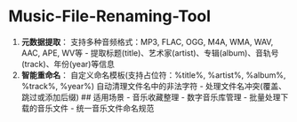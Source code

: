 # Music-File-Renaming-Tool

1. **元数据提取**：
   支持多种音频格式：MP3, FLAC, OGG, M4A, WMA, WAV, AAC, APE, WV等    - 提取标题(title)、艺术家(artist)、专辑(album)、音轨号(track)、年份(year)等信息
2. **智能重命名**：
    自定义命名模板(支持占位符：%title%, %artist%, %album%, %track%, %year%)
    自动清理文件名中的非法字符    - 处理文件名冲突(覆盖、跳过或添加后缀)     ## 适用场景  - 音乐收藏整理 - 数字音乐库管理 - 批量处理下载的音乐文件 - 统一音乐文件命名规范
